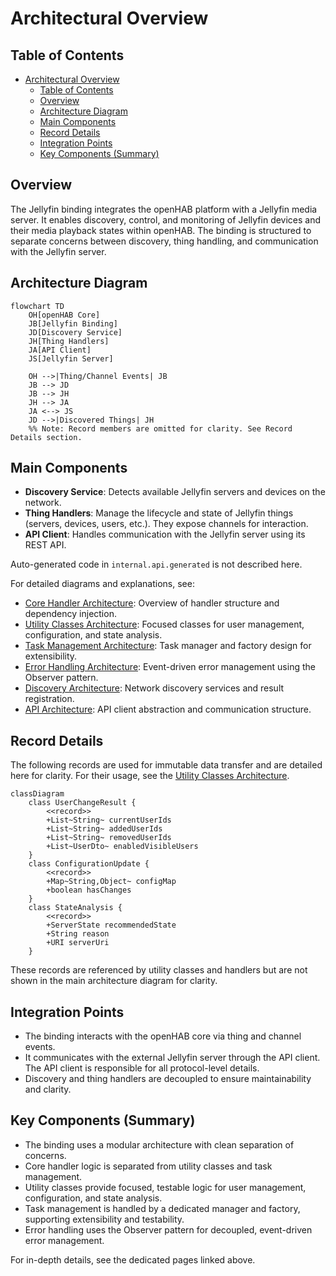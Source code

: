 
# Architectural Overview

## Table of Contents

- [Architectural Overview](#architectural-overview)
  - [Table of Contents](#table-of-contents)
  - [Overview](#overview)
  - [Architecture Diagram](#architecture-diagram)
  - [Main Components](#main-components)
  - [Record Details](#record-details)
  - [Integration Points](#integration-points)
  - [Key Components (Summary)](#key-components-summary)

## Overview

The Jellyfin binding integrates the openHAB platform with a Jellyfin media server.
It enables discovery, control, and monitoring of Jellyfin devices and their media playback states within openHAB.
The binding is structured to separate concerns between discovery, thing handling, and communication with the Jellyfin server.

## Architecture Diagram

```mermaid
flowchart TD
    OH[openHAB Core]
    JB[Jellyfin Binding]
    JD[Discovery Service]
    JH[Thing Handlers]
    JA[API Client]
    JS[Jellyfin Server]

    OH -->|Thing/Channel Events| JB
    JB --> JD
    JB --> JH
    JH --> JA
    JA <--> JS
    JD -->|Discovered Things| JH
    %% Note: Record members are omitted for clarity. See Record Details section.
```

## Main Components

- **Discovery Service**: Detects available Jellyfin servers and devices on the network.
- **Thing Handlers**: Manage the lifecycle and state of Jellyfin things (servers, devices, users, etc.).
    They expose channels for interaction.
- **API Client**: Handles communication with the Jellyfin server using its REST API.

Auto-generated code in `internal.api.generated` is not described here.

For detailed diagrams and explanations, see:

- [Core Handler Architecture](architecture/core-handler.md):
    Overview of handler structure and dependency injection.
- [Utility Classes Architecture](architecture/utility-classes.md):
    Focused classes for user management, configuration, and state analysis.
- [Task Management Architecture](architecture/task-management.md):
    Task manager and factory design for extensibility.
- [Error Handling Architecture](architecture/error-handling.md):
    Event-driven error management using the Observer pattern.
- [Discovery Architecture](architecture/discovery.md):
    Network discovery services and result registration.
- [API Architecture](architecture/api.md):
    API client abstraction and communication structure.

## Record Details

The following records are used for immutable data transfer and are detailed here for clarity.
For their usage, see the [Utility Classes Architecture](architecture/utility-classes.md).

```mermaid
classDiagram
    class UserChangeResult {
        <<record>>
        +List~String~ currentUserIds
        +List~String~ addedUserIds
        +List~String~ removedUserIds
        +List~UserDto~ enabledVisibleUsers
    }
    class ConfigurationUpdate {
        <<record>>
        +Map~String,Object~ configMap
        +boolean hasChanges
    }
    class StateAnalysis {
        <<record>>
        +ServerState recommendedState
        +String reason
        +URI serverUri
    }
```

These records are referenced by utility classes and handlers but are not shown in the main architecture diagram for clarity.


## Integration Points

- The binding interacts with the openHAB core via thing and channel events.
- It communicates with the external Jellyfin server through the API client.
    The API client is responsible for all protocol-level details.
- Discovery and thing handlers are decoupled to ensure maintainability and clarity.

## Key Components (Summary)

- The binding uses a modular architecture with clean separation of concerns.
- Core handler logic is separated from utility classes and task management.
- Utility classes provide focused, testable logic for user management, configuration, and state analysis.
- Task management is handled by a dedicated manager and factory, supporting extensibility and testability.
- Error handling uses the Observer pattern for decoupled, event-driven error management.

For in-depth details, see the dedicated pages linked above.
